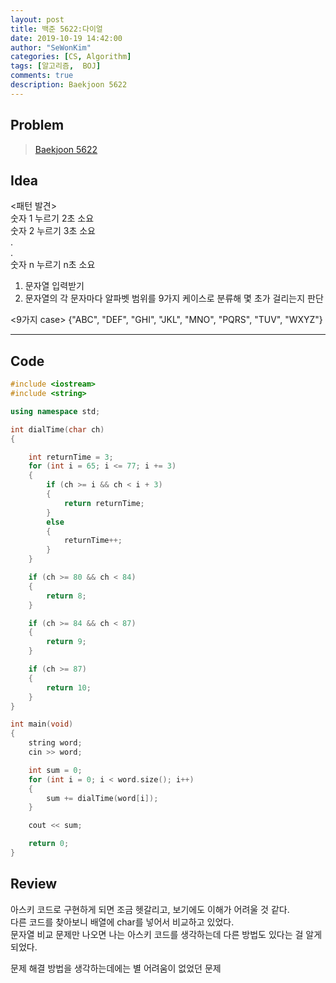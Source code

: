```yaml
---
layout: post
title: 백준 5622:다이얼
date: 2019-10-19 14:42:00
author: "SeWonKim"
categories: [CS, Algorithm]
tags: [알고리즘,  BOJ]
comments: true
description: Baekjoon 5622
---
```


## Problem

> [Baekjoon 5622](https://www.acmicpc.net/problem/5622)

## Idea

<패턴 발견>      
숫자 1 누르기 2초 소요      
숫자 2 누르기 3초 소요     
.    
.    
숫자 n 누르기 n초 소요


1. 문자열 입력받기
2. 문자열의 각 문자마다 알파벳 범위를 9가지 케이스로 분류해 몇 초가 걸리는지 판단     

<9가지 case>
{"ABC", "DEF", "GHI", "JKL", "MNO", "PQRS", "TUV", "WXYZ"}

---

## Code

```cpp
#include <iostream>
#include <string>

using namespace std;

int dialTime(char ch)
{

    int returnTime = 3;
    for (int i = 65; i <= 77; i += 3)
    {
        if (ch >= i && ch < i + 3)
        {
            return returnTime;
        }
        else
        {
            returnTime++;
        }
    }

    if (ch >= 80 && ch < 84)
    {
        return 8;
    }

    if (ch >= 84 && ch < 87)
    {
        return 9;
    }

    if (ch >= 87)
    {
        return 10;
    }
}

int main(void)
{
    string word;
    cin >> word;

    int sum = 0;
    for (int i = 0; i < word.size(); i++)
    {
        sum += dialTime(word[i]);
    }

    cout << sum;

    return 0;
}
```

## Review

아스키 코드로 구현하게 되면 조금 헷갈리고, 보기에도 이해가 어려울 것 같다.      
다른 코드를 찾아보니 배열에 char를 넣어서 비교하고 있었다.     
문자열 비교 문제만 나오면 나는 아스키 코드를 생각하는데 다른 방법도 있다는 걸 알게 되었다.

문제 해결 방법을 생각하는데에는 별 어려움이 없었던 문제
